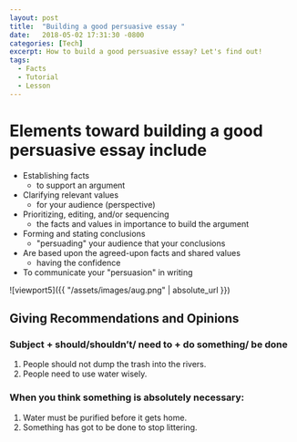 ```yaml
---
layout: post
title:  "Building a good persuasive essay "
date:   2018-05-02 17:31:30 -0800
categories: [Tech]
excerpt: How to build a good persuasive essay? Let's find out!
tags:
  - Facts
  - Tutorial
  - Lesson
---
```

# Elements toward building a good persuasive essay include
- Establishing facts
  - to support an argument
- Clarifying relevant values
  - for your audience (perspective)
- Prioritizing, editing, and/or sequencing
  - the facts and values in importance to build the argument
- Forming and stating conclusions
  - "persuading" your audience that your conclusions
- Are based upon the agreed-upon facts and shared values
  - having the confidence
- To communicate your "persuasion" in writing

![viewport5]({{ "/assets/images/aug.png" | absolute_url }})

## Giving Recommendations and Opinions
### Subject + should/shouldn’t/ need to + do something/ be done

1.	People should not dump the trash into the rivers.
2.	People need to use water wisely.

### When you think something is absolutely necessary:
1.	Water must be purified before it gets home. 
2.	Something has got to be done to stop littering.
